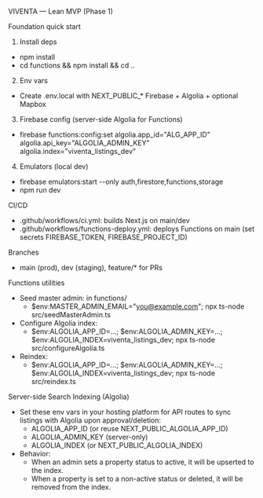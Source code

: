 VIVENTA — Lean MVP (Phase 1)

Foundation quick start
1) Install deps
- npm install
- cd functions && npm install && cd ..

2) Env vars
- Create .env.local with NEXT_PUBLIC_* Firebase + Algolia + optional Mapbox

3) Firebase config (server-side Algolia for Functions)
- firebase functions:config:set algolia.app_id="ALG_APP_ID" algolia.api_key="ALGOLIA_ADMIN_KEY" algolia.index="viventa_listings_dev"

4) Emulators (local dev)
- firebase emulators:start --only auth,firestore,functions,storage
- npm run dev

CI/CD
- .github/workflows/ci.yml: builds Next.js on main/dev
- .github/workflows/functions-deploy.yml: deploys Functions on main (set secrets FIREBASE_TOKEN, FIREBASE_PROJECT_ID)

Branches
- main (prod), dev (staging), feature/* for PRs

Functions utilities
- Seed master admin: in functions/
	- $env:MASTER_ADMIN_EMAIL="you@example.com"; npx ts-node src/seedMasterAdmin.ts
- Configure Algolia index:
	- $env:ALGOLIA_APP_ID=...; $env:ALGOLIA_ADMIN_KEY=...; $env:ALGOLIA_INDEX=viventa_listings_dev; npx ts-node src/configureAlgolia.ts
- Reindex:
	- $env:ALGOLIA_APP_ID=...; $env:ALGOLIA_ADMIN_KEY=...; $env:ALGOLIA_INDEX=viventa_listings_dev; npx ts-node src/reindex.ts


Server-side Search Indexing (Algolia)
- Set these env vars in your hosting platform for API routes to sync listings with Algolia upon approval/deletion:
	- ALGOLIA_APP_ID (or reuse NEXT_PUBLIC_ALGOLIA_APP_ID)
	- ALGOLIA_ADMIN_KEY (server-only)
	- ALGOLIA_INDEX (or NEXT_PUBLIC_ALGOLIA_INDEX)
- Behavior:
	- When an admin sets a property status to active, it will be upserted to the index.
	- When a property is set to a non-active status or deleted, it will be removed from the index.

